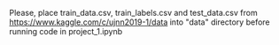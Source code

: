 Please, place train_data.csv, train_labels.csv and test_data.csv from https://www.kaggle.com/c/ujnn2019-1/data into "data" directory before running code in project_1.ipynb